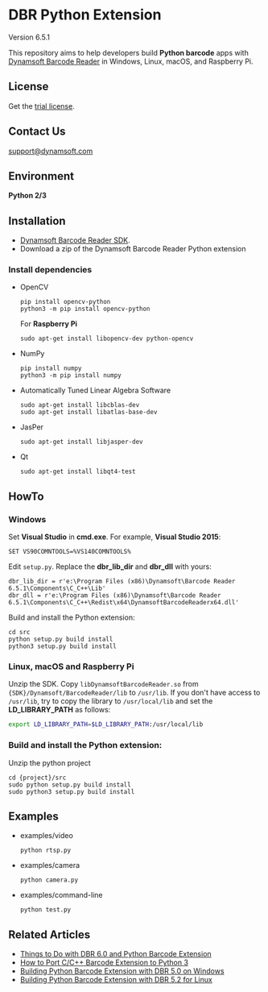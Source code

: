 # DBR Python Extension
Version 6.5.1

This repository aims to help developers build **Python barcode** apps with [Dynamsoft Barcode Reader](https://www.dynamsoft.com/Products/Dynamic-Barcode-Reader.aspx) in Windows, Linux, macOS, and Raspberry Pi.

## License
Get the [trial license](https://www.dynamsoft.com/CustomerPortal/Portal/Triallicense.aspx).

## Contact Us
<support@dynamsoft.com>

## Environment
**Python 2/3**

## Installation
* [Dynamsoft Barcode Reader SDK](https://www.dynamsoft.com/Downloads/Dynamic-Barcode-Reader-Download.aspx).
* Download a zip of the Dynamsoft Barcode Reader Python extension
 
### Install dependencies
* OpenCV

    ```
    pip install opencv-python
    python3 -m pip install opencv-python
    ```
    
    For **Raspberry Pi**
    
    ```
    sudo apt-get install libopencv-dev python-opencv
    ```
    
* NumPy
	
    ```
    pip install numpy
    python3 -m pip install numpy
    ```
* Automatically Tuned Linear Algebra Software
    ```
    sudo apt-get install libcblas-dev
    sudo apt-get install libatlas-base-dev
    ```
* JasPer
    ```
    sudo apt-get install libjasper-dev
    ```
* Qt
    ```
    sudo apt-get install libqt4-test
    ``` 
## HowTo
### Windows
Set **Visual Studio** in **cmd.exe**. For example, **Visual Studio 2015**:

```
SET VS90COMNTOOLS=%VS140COMNTOOLS%
```

Edit `setup.py`. Replace the **dbr_lib_dir** and **dbr_dll** with yours:

```
dbr_lib_dir = r'e:\Program Files (x86)\Dynamsoft\Barcode Reader 6.5.1\Components\C_C++\Lib'
dbr_dll = r'e:\Program Files (x86)\Dynamsoft\Barcode Reader 6.5.1\Components\C_C++\Redist\x64\DynamsoftBarcodeReaderx64.dll'
```

Build and install the Python extension:

```
cd src
python setup.py build install
python3 setup.py build install
```

### Linux, macOS and Raspberry Pi
Unzip the SDK.
Copy ``libDynamsoftBarcodeReader.so`` from `{SDK}/Dynamsoft/BarcodeReader/lib` to `/usr/lib`. 
If you don't have access to `/usr/lib`, try to copy the library to `/usr/local/lib` and set the **LD_LIBRARY_PATH** as follows:

```bash
export LD_LIBRARY_PATH=$LD_LIBRARY_PATH:/usr/local/lib
```
### Build and install the Python extension:
Unzip the python project
```
cd {project}/src
sudo python setup.py build install
sudo python3 setup.py build install
```

## Examples
- examples/video
    ```
    python rtsp.py
    ```
- examples/camera
    ```
    python camera.py
    ```
- examples/command-line
    ```
    python test.py
    ```

## Related Articles
* [Things to Do with DBR 6.0 and Python Barcode Extension](http://www.codepool.biz/dynamsoft-barcode-python-extension-6-0.html)
* [How to Port C/C++ Barcode Extension to Python 3](http://www.codepool.biz/cc-barcode-extension-python-3.html)
* [Building Python Barcode Extension with DBR 5.0 on Windows](http://www.codepool.biz/python-barcode-extension-dbr-windows.html)
* [Building Python Barcode Extension with DBR 5.2 for Linux](http://www.codepool.biz/build-linux-python-barcode-extension.html)
